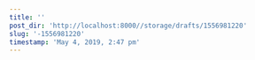 ```yaml
---
title: ''
post_dir: 'http://localhost:8000//storage/drafts/1556981220'
slug: '-1556981220'
timestamp: 'May 4, 2019, 2:47 pm'
---
```

